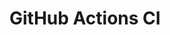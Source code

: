 # GitHub Actions CI










































































































































































































































































































































































































































































































































































































































































































































































































































































































































































































































































































































































































































































































































































































































































































































































































































































































































































































































































































































































































































































































































































































































































































































































































































































































































































































































































































































































































































































































































































































































































































































































































































































































































































































































































































































































